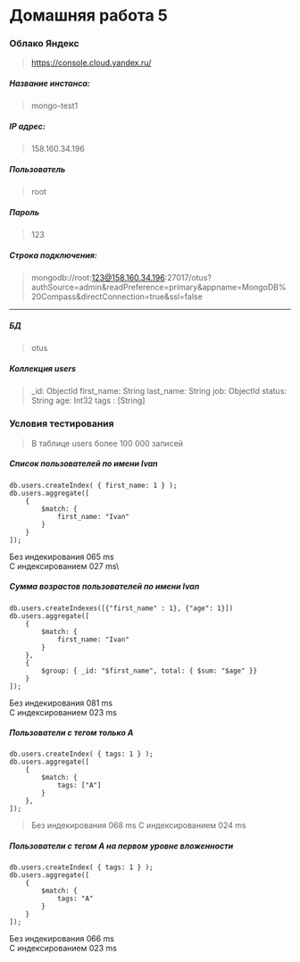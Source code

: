 # Домашняя работа 5

### Облако Яндекс

> https://console.cloud.yandex.ru/

##### Название инстанса:

> mongo-test1

##### IP адрес:

> 158.160.34.196

##### Пользователь

> root

##### Пароль

> 123

##### Строка подключения:

> mongodb://root:123@158.160.34.196:27017/otus?authSource=admin&readPreference=primary&appname=MongoDB%20Compass&directConnection=true&ssl=false

---

##### БД

> otus

##### Коллекция users

> \_id: ObjectId
> first_name: String
> last_name: String
> job: ObjectId
> status: String
> age: Int32
> tags : [String]

### Условия тестирования

> В таблице users более 100 000 записей

##### Список пользователей по имени Ivan

```mongodb
db.users.createIndex( { first_name: 1 } );
db.users.aggregate([
    {
        $match: {
            first_name: "Ivan"
        }
    }
]);
```

Без индекирования 065 ms\
С индексированием 027 ms\

##### Сумма возрастов пользователей по имени Ivan

```mongodb
db.users.createIndexes([{"first_name" : 1}, {"age": 1}])
db.users.aggregate([
    {
        $match: {
            first_name: "Ivan"
        }
    },
    {
        $group: { _id: "$first_name", total: { $sum: "$age" }}
    }
]);
```

Без индекирования 081 ms\
С индексированием 023 ms

##### Пользователи с тегом только A

```mongodb
db.users.createIndex( { tags: 1 } );
db.users.aggregate([
    {
        $match: {
            tags: ["A"]
        }
    },
]);
```

> Без индекирования 068 ms
> С индексированием 024 ms

##### Пользователи с тегом A на первом уровне вложенности

```mongodb
db.users.createIndex( { tags: 1 } );
db.users.aggregate([
    {
        $match: {
            tags: "A"
        }
    }
]);
```

Без индекирования 066 ms\
С индексированием 023 ms

